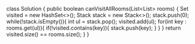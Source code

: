 class Solution {
    public boolean canVisitAllRooms(List<List<Integer>> rooms) {
        Set<Integer> visited = new HashSet<>();
        Stack<Integer> stack = new Stack<>();
        stack.push(0);
        while(!stack.isEmpty()){
            int ul = stack.pop();
            visited.add(ul);
            for(int key : rooms.get(ul)){
                if(!visited.contains(key)){
                    stack.push(key);
                }
            }
        }
        return visited.size() == rooms.size();
    }
}
